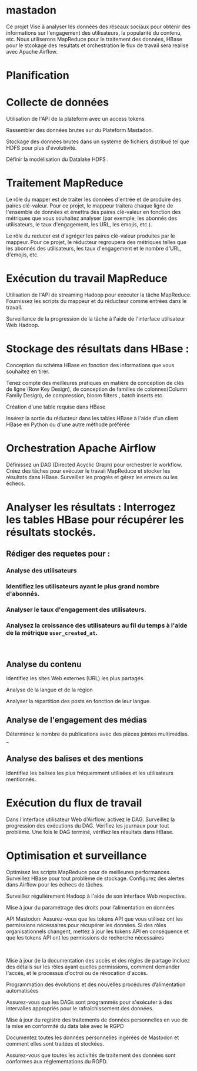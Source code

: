 # mastadon
Ce projet Vise à analyser les données des réseaux sociaux pour obtenir des informations sur l'engagement des utilisateurs, la popularité du contenu, etc. 
Nous utiliserons MapReduce pour le traitement des données, HBase pour le stcokage des resultats et orchestration le flux de travail sera realise avec Apache Airflow. 

# Planification

# Collecte de données

Utilisation de l'API de la plateform avec un access tokens

Rassembler des données brutes sur du Plateform Mastadon.

Stockage des données brutes dans un système de fichiers distribué tel que HDFS pour plus d'évolutivité.

Définir la modélisation du Datalake HDFS .


# Traitement MapReduce 

Le rôle du mapper est de traiter les données d'entrée et de produire des paires clé-valeur. Pour ce projet, le mappeur traitera chaque ligne de l'ensemble de données et émettra des paires clé-valeur en fonction des métriques que vous souhaitez analyser (par exemple, les abonnés des utilisateurs, le taux d'engagement, les URL, les emojis, etc.).

Le rôle du reducer est d'agréger les paires clé-valeur produites par le mappeur. Pour ce projet, le réducteur regroupera des métriques telles que les abonnés des utilisateurs, les taux d'engagement et le nombre d'URL, d'emojis, etc.


# Exécution du travail MapReduce 

Utilisation de l'API de streaming Hadoop pour exécuter la tâche MapReduce. Fournissez les scripts du mappeur et du réducteur comme entrées dans le travail.

Surveillance de la progression de la tâche à l'aide de l'interface utilisateur Web Hadoop.


# Stockage des résultats dans HBase :

Conception du schéma HBase en fonction des informations que vous souhaitez en tirer.

Tenez compte des meilleures pratiques en matière de conception de clés de ligne (Row Key Design), de conception de familles de colonnes(Column Family Design), de compression, bloom filters , batch inserts etc.

Création d'une table requise dans HBase

Insérez la sortie du réducteur dans les tables HBase à l'aide d'un client HBase en Python ou d'une autre méthode préférée


 # Orchestration Apache Airflow 
 
 Définissez un DAG (Directed Acyclic Graph) pour orchestrer le workflow. Créez des tâches pour exécuter le travail MapReduce et stocker les résultats dans HBase. Surveillez les progrès et gérez les erreurs ou les échecs.


# Analyser les résultats : Interrogez les tables HBase pour récupérer les résultats stockés.

## Rédiger des requetes pour :


### Analyse des utilisateurs

### Identifiez les utilisateurs ayant le plus grand nombre d'abonnés.

### Analyser le taux d'engagement des utilisateurs.

### Analysez la croissance des utilisateurs au fil du temps à l'aide de la métrique `user_created_at`.

​

## Analyse du contenu

Identifiez les sites Web externes (URL) les plus partagés.

Analyse de la langue et de la région

Analyser la répartition des posts en fonction de leur langue.
​

## Analyse de l'engagement des médias

Déterminez le nombre de publications avec des pièces jointes multimédias. _


## Analyse des balises et des mentions

Identifiez les balises les plus fréquemment utilisées et les utilisateurs mentionnés.
​

# Exécution du flux de travail 
Dans l'interface utilisateur Web d'Airflow, activez le DAG. Surveillez la progression des exécutions du DAG. Vérifiez les journaux pour tout problème. Une fois le DAG terminé, vérifiez les résultats dans HBase.

# Optimisation et surveillance 
Optimisez les scripts MapReduce pour de meilleures performances. Surveillez HBase pour tout problème de stockage. Configurez des alertes dans Airflow pour les échecs de tâches.

Surveillez régulièrement Hadoop à l'aide de son interface Web respective.

Mise à jour du paramétrage des droits pour l’alimentation en données

API Mastodon: Assurez-vous que les tokens API que vous utilisez ont les permissions nécessaires pour récupérer les données. Si des rôles organisationnels changent, mettez à jour les tokens API en conséquence et que les tokens API ont les permissions de recherche nécessaires

​

Mise à jour de la documentation des accès et des règles de partage Incluez des détails sur les rôles ayant quelles permissions, comment demander l'accès, et le processus d'octroi ou de révocation d'accès.

Programmation des évolutions et des nouvelles procédures d’alimentation automatisées

Assurez-vous que les DAGs sont programmés pour s'exécuter à des intervalles appropriés pour le rafraîchissement des données.

Mise à jour du registre des traitements de données personnelles en vue de la mise en conformité du data lake avec le RGPD

Documentez toutes les données personnelles ingérées de Mastodon et comment elles sont traitées et stockées.

Assurez-vous que toutes les activités de traitement des données sont conformes aux réglementations du RGPD.



​

